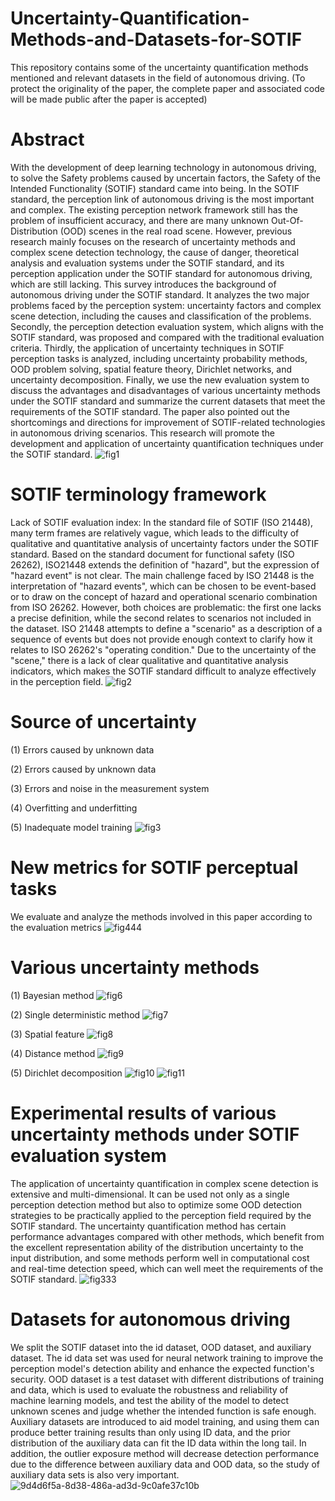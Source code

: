 # Uncertainty-Quantification-Methods-and-Datasets-for-SOTIF
This repository contains some of the uncertainty quantification methods mentioned and relevant datasets in the field of autonomous driving. (To protect the originality of the paper, the complete paper and associated code will be made public after the paper is accepted)
# Abstract
With the development of deep learning technology in autonomous driving, to solve the Safety problems caused by uncertain factors, the Safety of the Intended Functionality (SOTIF) standard came into being. In the SOTIF standard, the perception link of autonomous driving is the most important and complex. The existing perception network framework still has the problem of insufficient accuracy, and there are many unknown Out-Of-Distribution (OOD) scenes in the real road scene. However, previous research mainly focuses on the research of uncertainty methods and complex scene detection technology, the cause of danger, theoretical analysis and evaluation systems under the SOTIF standard, and its perception application under the SOTIF standard for autonomous driving, which are still lacking. This survey introduces the background of autonomous driving under the SOTIF standard. It analyzes the two major problems faced by the perception system: uncertainty factors and complex scene detection, including the causes and classification of the problems. Secondly, the perception detection evaluation system, which aligns with the SOTIF standard, was proposed and compared with the traditional evaluation criteria. Thirdly, the application of uncertainty techniques in SOTIF perception tasks is analyzed, including uncertainty probability methods, OOD problem solving, spatial feature theory, Dirichlet networks, and uncertainty decomposition. Finally, we use the new evaluation system to discuss the advantages and disadvantages of various uncertainty methods under the SOTIF standard and summarize the current datasets that meet the requirements of the SOTIF standard. The paper also pointed out the shortcomings and directions for improvement of SOTIF-related technologies in autonomous driving scenarios. This research will promote the development and application of uncertainty quantification techniques under the SOTIF standard.
![fig1](https://github.com/user-attachments/assets/9219c69c-73a1-4bf2-9e53-3141b75f3127)

# SOTIF terminology framework
Lack of SOTIF evaluation index: In the standard file of SOTIF (ISO 21448), many term frames are relatively vague, which leads to the difficulty of qualitative and quantitative analysis of uncertainty factors under the SOTIF standard. Based on the standard document for functional safety (ISO 26262), ISO21448 extends the definition of "hazard", but the expression of "hazard event" is not clear. The main challenge faced by ISO 21448 is the interpretation of "hazard events", which can be chosen to be event-based or to draw on the concept of hazard and operational scenario combination from ISO 26262. However, both choices are problematic: the first one lacks a precise definition, while the second relates to scenarios not included in the dataset. ISO 21448 attempts to define a "scenario" as a description of a sequence of events but does not provide enough context to clarify how it relates to ISO 26262's "operating condition." Due to the uncertainty of the "scene," there is a lack of clear qualitative and quantitative analysis indicators, which makes the SOTIF standard difficult to analyze effectively in the perception field.
![fig2](https://github.com/user-attachments/assets/65fdd7b8-af07-4b05-928a-b58ff1409afe)

# Source of uncertainty
(1)	Errors caused by unknown data

(2) Errors caused by unknown data

(3) Errors and noise in the measurement system

(4) Overfitting and underfitting

(5) Inadequate model training
![fig3](https://github.com/user-attachments/assets/8eca9ba6-3bad-4a54-9859-4e12cb6d7390)

# New metrics for SOTIF perceptual tasks
We evaluate and analyze the methods involved in this paper according to the evaluation metrics
![fig444](https://github.com/user-attachments/assets/98d0e571-140c-48cf-bb51-4822b7a256fe)

# Various uncertainty methods
(1)	Bayesian method
![fig6](https://github.com/user-attachments/assets/20d671df-b170-4fa0-88ce-af8f42fca67a)

(2) Single deterministic method
![fig7](https://github.com/user-attachments/assets/8a445641-1b10-43a4-a162-3fc2ea3cade6)

(3) Spatial feature
![fig8](https://github.com/user-attachments/assets/042f3784-fdd6-43c2-beea-5a00cd673474)

(4) Distance method
![fig9](https://github.com/user-attachments/assets/a5488f37-a9e6-48a0-84c8-af3d4828b729)

(5) Dirichlet decomposition
![fig10](https://github.com/user-attachments/assets/6eb9a8e8-80c0-4540-95e8-0440adec3996)
![fig11](https://github.com/user-attachments/assets/cfc3a912-05f5-4a71-a89b-d725e886b581)

# Experimental results of various uncertainty methods under SOTIF evaluation system
The application of uncertainty quantification in complex scene detection is extensive and multi-dimensional. It can be used not only as a single perception detection method but also to optimize some OOD detection strategies to be practically applied to the perception field required by the SOTIF standard. The uncertainty quantification method has certain performance advantages compared with other methods, which benefit from the excellent representation ability of the distribution uncertainty to the input distribution, and some methods perform well in computational cost and real-time detection speed, which can well meet the requirements of the SOTIF standard. 
![fig333](https://github.com/user-attachments/assets/5aebae60-5006-4ebc-9a08-624a9192df01)

# Datasets for autonomous driving
We split the SOTIF dataset into the id dataset, OOD dataset, and auxiliary dataset. The id data set was used for neural network training to improve the perception model's detection ability and enhance the expected function's security. OOD dataset is a test dataset with different distributions of training and data, which is used to evaluate the robustness and reliability of machine learning models, and test the ability of the model to detect unknown scenes and judge whether the intended function is safe enough. Auxiliary datasets are introduced to aid model training, and using them can produce better training results than only using ID data, and the prior distribution of the auxiliary data can fit the ID data within the long tail. In addition, the outlier exposure method will decrease detection performance due to the difference between auxiliary data and OOD data, so the study of auxiliary data sets is also very important.
![9d4d6f5a-8d38-486a-ad3d-9c0afe37c10b](https://github.com/user-attachments/assets/c01fbb83-59d9-45fe-b26c-6286e7c3667c)
